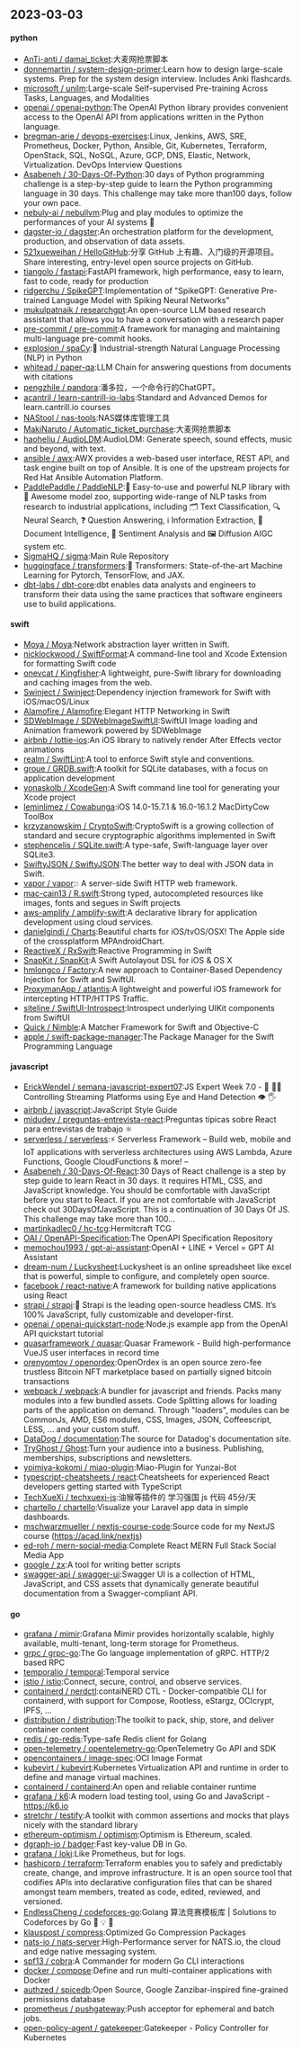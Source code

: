 ## 2023-03-03

#### python
* [AnTi-anti / damai_ticket](https://github.com/AnTi-anti/damai_ticket):大麦网抢票脚本
* [donnemartin / system-design-primer](https://github.com/donnemartin/system-design-primer):Learn how to design large-scale systems. Prep for the system design interview. Includes Anki flashcards.
* [microsoft / unilm](https://github.com/microsoft/unilm):Large-scale Self-supervised Pre-training Across Tasks, Languages, and Modalities
* [openai / openai-python](https://github.com/openai/openai-python):The OpenAI Python library provides convenient access to the OpenAI API from applications written in the Python language.
* [bregman-arie / devops-exercises](https://github.com/bregman-arie/devops-exercises):Linux, Jenkins, AWS, SRE, Prometheus, Docker, Python, Ansible, Git, Kubernetes, Terraform, OpenStack, SQL, NoSQL, Azure, GCP, DNS, Elastic, Network, Virtualization. DevOps Interview Questions
* [Asabeneh / 30-Days-Of-Python](https://github.com/Asabeneh/30-Days-Of-Python):30 days of Python programming challenge is a step-by-step guide to learn the Python programming language in 30 days. This challenge may take more than100 days, follow your own pace.
* [nebuly-ai / nebullvm](https://github.com/nebuly-ai/nebullvm):Plug and play modules to optimize the performances of your AI systems
🚀
* [dagster-io / dagster](https://github.com/dagster-io/dagster):An orchestration platform for the development, production, and observation of data assets.
* [521xueweihan / HelloGitHub](https://github.com/521xueweihan/HelloGitHub):分享 GitHub 上有趣、入门级的开源项目。Share interesting, entry-level open source projects on GitHub.
* [tiangolo / fastapi](https://github.com/tiangolo/fastapi):FastAPI framework, high performance, easy to learn, fast to code, ready for production
* [ridgerchu / SpikeGPT](https://github.com/ridgerchu/SpikeGPT):Implementation of "SpikeGPT: Generative Pre-trained Language Model with Spiking Neural Networks"
* [mukulpatnaik / researchgpt](https://github.com/mukulpatnaik/researchgpt):An open-source LLM based research assistant that allows you to have a conversation with a research paper
* [pre-commit / pre-commit](https://github.com/pre-commit/pre-commit):A framework for managing and maintaining multi-language pre-commit hooks.
* [explosion / spaCy](https://github.com/explosion/spaCy):💫
Industrial-strength Natural Language Processing (NLP) in Python
* [whitead / paper-qa](https://github.com/whitead/paper-qa):LLM Chain for answering questions from documents with citations
* [pengzhile / pandora](https://github.com/pengzhile/pandora):潘多拉，一个命令行的ChatGPT。
* [acantril / learn-cantrill-io-labs](https://github.com/acantril/learn-cantrill-io-labs):Standard and Advanced Demos for learn.cantrill.io courses
* [NAStool / nas-tools](https://github.com/NAStool/nas-tools):NAS媒体库管理工具
* [MakiNaruto / Automatic_ticket_purchase](https://github.com/MakiNaruto/Automatic_ticket_purchase):大麦网抢票脚本
* [haoheliu / AudioLDM](https://github.com/haoheliu/AudioLDM):AudioLDM: Generate speech, sound effects, music and beyond, with text.
* [ansible / awx](https://github.com/ansible/awx):AWX provides a web-based user interface, REST API, and task engine built on top of Ansible. It is one of the upstream projects for Red Hat Ansible Automation Platform.
* [PaddlePaddle / PaddleNLP](https://github.com/PaddlePaddle/PaddleNLP):👑
Easy-to-use and powerful NLP library with
🤗
Awesome model zoo, supporting wide-range of NLP tasks from research to industrial applications, including
🗂
Text Classification,
🔍
Neural Search,
❓
Question Answering,
ℹ️
Information Extraction,
📄
Document Intelligence,
💌
Sentiment Analysis and
🖼
Diffusion AIGC system etc.
* [SigmaHQ / sigma](https://github.com/SigmaHQ/sigma):Main Rule Repository
* [huggingface / transformers](https://github.com/huggingface/transformers):🤗
Transformers: State-of-the-art Machine Learning for Pytorch, TensorFlow, and JAX.
* [dbt-labs / dbt-core](https://github.com/dbt-labs/dbt-core):dbt enables data analysts and engineers to transform their data using the same practices that software engineers use to build applications.

#### swift
* [Moya / Moya](https://github.com/Moya/Moya):Network abstraction layer written in Swift.
* [nicklockwood / SwiftFormat](https://github.com/nicklockwood/SwiftFormat):A command-line tool and Xcode Extension for formatting Swift code
* [onevcat / Kingfisher](https://github.com/onevcat/Kingfisher):A lightweight, pure-Swift library for downloading and caching images from the web.
* [Swinject / Swinject](https://github.com/Swinject/Swinject):Dependency injection framework for Swift with iOS/macOS/Linux
* [Alamofire / Alamofire](https://github.com/Alamofire/Alamofire):Elegant HTTP Networking in Swift
* [SDWebImage / SDWebImageSwiftUI](https://github.com/SDWebImage/SDWebImageSwiftUI):SwiftUI Image loading and Animation framework powered by SDWebImage
* [airbnb / lottie-ios](https://github.com/airbnb/lottie-ios):An iOS library to natively render After Effects vector animations
* [realm / SwiftLint](https://github.com/realm/SwiftLint):A tool to enforce Swift style and conventions.
* [groue / GRDB.swift](https://github.com/groue/GRDB.swift):A toolkit for SQLite databases, with a focus on application development
* [yonaskolb / XcodeGen](https://github.com/yonaskolb/XcodeGen):A Swift command line tool for generating your Xcode project
* [leminlimez / Cowabunga](https://github.com/leminlimez/Cowabunga):iOS 14.0-15.7.1 & 16.0-16.1.2 MacDirtyCow ToolBox
* [krzyzanowskim / CryptoSwift](https://github.com/krzyzanowskim/CryptoSwift):CryptoSwift is a growing collection of standard and secure cryptographic algorithms implemented in Swift
* [stephencelis / SQLite.swift](https://github.com/stephencelis/SQLite.swift):A type-safe, Swift-language layer over SQLite3.
* [SwiftyJSON / SwiftyJSON](https://github.com/SwiftyJSON/SwiftyJSON):The better way to deal with JSON data in Swift.
* [vapor / vapor](https://github.com/vapor/vapor):💧
A server-side Swift HTTP web framework.
* [mac-cain13 / R.swift](https://github.com/mac-cain13/R.swift):Strong typed, autocompleted resources like images, fonts and segues in Swift projects
* [aws-amplify / amplify-swift](https://github.com/aws-amplify/amplify-swift):A declarative library for application development using cloud services.
* [danielgindi / Charts](https://github.com/danielgindi/Charts):Beautiful charts for iOS/tvOS/OSX! The Apple side of the crossplatform MPAndroidChart.
* [ReactiveX / RxSwift](https://github.com/ReactiveX/RxSwift):Reactive Programming in Swift
* [SnapKit / SnapKit](https://github.com/SnapKit/SnapKit):A Swift Autolayout DSL for iOS & OS X
* [hmlongco / Factory](https://github.com/hmlongco/Factory):A new approach to Container-Based Dependency Injection for Swift and SwiftUI.
* [ProxymanApp / atlantis](https://github.com/ProxymanApp/atlantis):A lightweight and powerful iOS framework for intercepting HTTP/HTTPS Traffic.
* [siteline / SwiftUI-Introspect](https://github.com/siteline/SwiftUI-Introspect):Introspect underlying UIKit components from SwiftUI
* [Quick / Nimble](https://github.com/Quick/Nimble):A Matcher Framework for Swift and Objective-C
* [apple / swift-package-manager](https://github.com/apple/swift-package-manager):The Package Manager for the Swift Programming Language

#### javascript
* [ErickWendel / semana-javascript-expert07](https://github.com/ErickWendel/semana-javascript-expert07):JS Expert Week 7.0 -
🙅
🤏🏻 Controlling Streaming Platforms using Eye and Hand Detection
👁
🖐
* [airbnb / javascript](https://github.com/airbnb/javascript):JavaScript Style Guide
* [midudev / preguntas-entrevista-react](https://github.com/midudev/preguntas-entrevista-react):Preguntas típicas sobre React para entrevistas de trabajo
⚛️
* [serverless / serverless](https://github.com/serverless/serverless):⚡
Serverless Framework – Build web, mobile and IoT applications with serverless architectures using AWS Lambda, Azure Functions, Google CloudFunctions & more! –
* [Asabeneh / 30-Days-Of-React](https://github.com/Asabeneh/30-Days-Of-React):30 Days of React challenge is a step by step guide to learn React in 30 days. It requires HTML, CSS, and JavaScript knowledge. You should be comfortable with JavaScript before you start to React. If you are not comfortable with JavaScript check out 30DaysOfJavaScript. This is a continuation of 30 Days Of JS. This challenge may take more than 100…
* [martinkadlec0 / hc-tcg](https://github.com/martinkadlec0/hc-tcg):Hermitcraft TCG
* [OAI / OpenAPI-Specification](https://github.com/OAI/OpenAPI-Specification):The OpenAPI Specification Repository
* [memochou1993 / gpt-ai-assistant](https://github.com/memochou1993/gpt-ai-assistant):OpenAI + LINE + Vercel = GPT AI Assistant
* [dream-num / Luckysheet](https://github.com/dream-num/Luckysheet):Luckysheet is an online spreadsheet like excel that is powerful, simple to configure, and completely open source.
* [facebook / react-native](https://github.com/facebook/react-native):A framework for building native applications using React
* [strapi / strapi](https://github.com/strapi/strapi):🚀
Strapi is the leading open-source headless CMS. It’s 100% JavaScript, fully customizable and developer-first.
* [openai / openai-quickstart-node](https://github.com/openai/openai-quickstart-node):Node.js example app from the OpenAI API quickstart tutorial
* [quasarframework / quasar](https://github.com/quasarframework/quasar):Quasar Framework - Build high-performance VueJS user interfaces in record time
* [orenyomtov / openordex](https://github.com/orenyomtov/openordex):OpenOrdex is an open source zero-fee trustless Bitcoin NFT marketplace based on partially signed bitcoin transactions
* [webpack / webpack](https://github.com/webpack/webpack):A bundler for javascript and friends. Packs many modules into a few bundled assets. Code Splitting allows for loading parts of the application on demand. Through "loaders", modules can be CommonJs, AMD, ES6 modules, CSS, Images, JSON, Coffeescript, LESS, ... and your custom stuff.
* [DataDog / documentation](https://github.com/DataDog/documentation):The source for Datadog's documentation site.
* [TryGhost / Ghost](https://github.com/TryGhost/Ghost):Turn your audience into a business. Publishing, memberships, subscriptions and newsletters.
* [yoimiya-kokomi / miao-plugin](https://github.com/yoimiya-kokomi/miao-plugin):Miao-Plugin for Yunzai-Bot
* [typescript-cheatsheets / react](https://github.com/typescript-cheatsheets/react):Cheatsheets for experienced React developers getting started with TypeScript
* [TechXueXi / techxuexi-js](https://github.com/TechXueXi/techxuexi-js):油猴等插件的 学习强国 js 代码 45分/天
* [chartello / chartello](https://github.com/chartello/chartello):Visualize your Laravel app data in simple dashboards.
* [mschwarzmueller / nextjs-course-code](https://github.com/mschwarzmueller/nextjs-course-code):Source code for my NextJS course (https://acad.link/nextjs)
* [ed-roh / mern-social-media](https://github.com/ed-roh/mern-social-media):Complete React MERN Full Stack Social Media App
* [google / zx](https://github.com/google/zx):A tool for writing better scripts
* [swagger-api / swagger-ui](https://github.com/swagger-api/swagger-ui):Swagger UI is a collection of HTML, JavaScript, and CSS assets that dynamically generate beautiful documentation from a Swagger-compliant API.

#### go
* [grafana / mimir](https://github.com/grafana/mimir):Grafana Mimir provides horizontally scalable, highly available, multi-tenant, long-term storage for Prometheus.
* [grpc / grpc-go](https://github.com/grpc/grpc-go):The Go language implementation of gRPC. HTTP/2 based RPC
* [temporalio / temporal](https://github.com/temporalio/temporal):Temporal service
* [istio / istio](https://github.com/istio/istio):Connect, secure, control, and observe services.
* [containerd / nerdctl](https://github.com/containerd/nerdctl):contaiNERD CTL - Docker-compatible CLI for containerd, with support for Compose, Rootless, eStargz, OCIcrypt, IPFS, ...
* [distribution / distribution](https://github.com/distribution/distribution):The toolkit to pack, ship, store, and deliver container content
* [redis / go-redis](https://github.com/redis/go-redis):Type-safe Redis client for Golang
* [open-telemetry / opentelemetry-go](https://github.com/open-telemetry/opentelemetry-go):OpenTelemetry Go API and SDK
* [opencontainers / image-spec](https://github.com/opencontainers/image-spec):OCI Image Format
* [kubevirt / kubevirt](https://github.com/kubevirt/kubevirt):Kubernetes Virtualization API and runtime in order to define and manage virtual machines.
* [containerd / containerd](https://github.com/containerd/containerd):An open and reliable container runtime
* [grafana / k6](https://github.com/grafana/k6):A modern load testing tool, using Go and JavaScript - https://k6.io
* [stretchr / testify](https://github.com/stretchr/testify):A toolkit with common assertions and mocks that plays nicely with the standard library
* [ethereum-optimism / optimism](https://github.com/ethereum-optimism/optimism):Optimism is Ethereum, scaled.
* [dgraph-io / badger](https://github.com/dgraph-io/badger):Fast key-value DB in Go.
* [grafana / loki](https://github.com/grafana/loki):Like Prometheus, but for logs.
* [hashicorp / terraform](https://github.com/hashicorp/terraform):Terraform enables you to safely and predictably create, change, and improve infrastructure. It is an open source tool that codifies APIs into declarative configuration files that can be shared amongst team members, treated as code, edited, reviewed, and versioned.
* [EndlessCheng / codeforces-go](https://github.com/EndlessCheng/codeforces-go):Golang 算法竞赛模板库 | Solutions to Codeforces by Go
💭
💡
🎈
* [klauspost / compress](https://github.com/klauspost/compress):Optimized Go Compression Packages
* [nats-io / nats-server](https://github.com/nats-io/nats-server):High-Performance server for NATS.io, the cloud and edge native messaging system.
* [spf13 / cobra](https://github.com/spf13/cobra):A Commander for modern Go CLI interactions
* [docker / compose](https://github.com/docker/compose):Define and run multi-container applications with Docker
* [authzed / spicedb](https://github.com/authzed/spicedb):Open Source, Google Zanzibar-inspired fine-grained permissions database
* [prometheus / pushgateway](https://github.com/prometheus/pushgateway):Push acceptor for ephemeral and batch jobs.
* [open-policy-agent / gatekeeper](https://github.com/open-policy-agent/gatekeeper):Gatekeeper - Policy Controller for Kubernetes
